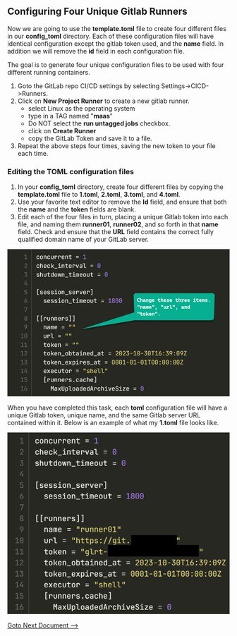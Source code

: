 ## Configuring Four Unique Gitlab Runners

Now we are going to use the **template.toml** file to create four different files in our **config_toml** directory.  Each of these configuration files will have identical configuration except the gitlab token used, and the **name** field.  In addition we will remove the **id** field in each configuration file.

The goal is to generate four unique configuration files to be used with four different running containers.

1. Goto the GitLab repo CI/CD settings by selecting Settings->CICD->Runners.
2. Click on **New Project Runner** to create a new gitlab runner.
    * select Linux as the operating system
    * type in a TAG named "**maas**"
    * Do NOT select the **run untagged jobs** checkbox.
    * click on **Create Runner**
    * copy the GitLab Token and save it to a file.
3. Repeat the above steps four times, saving the new token to your file each time.

### Editing the TOML configuration files

1. In your **config_toml** directory, create four different files by copying the **template.toml** file to **1.toml**, **2.toml**, **3.toml**, and **4.toml**.
2. Use your favorite text editor to remove the **Id** field, and ensure that both the **name** and the **token** fields are blank.
3. Edit each of the four files in turn, placing a unique Gitlab token into each file, and naming them **runner01**, **runner02**, and so forth in that **name** field. Check and ensure that the **URL** field contains the correct fully qualified domain name of your GitLab server.

![Alt text](image-1.png)

When you have completed this task, each **toml** configuration file will have a unique Gitlab token, unique name, and the same Gitlab server URL contained within it. Below is an example of what my **1.toml** file looks like.

![Alt text](image-5.png)


[Goto Next Document -->](docs/03-docker-stack.md)
